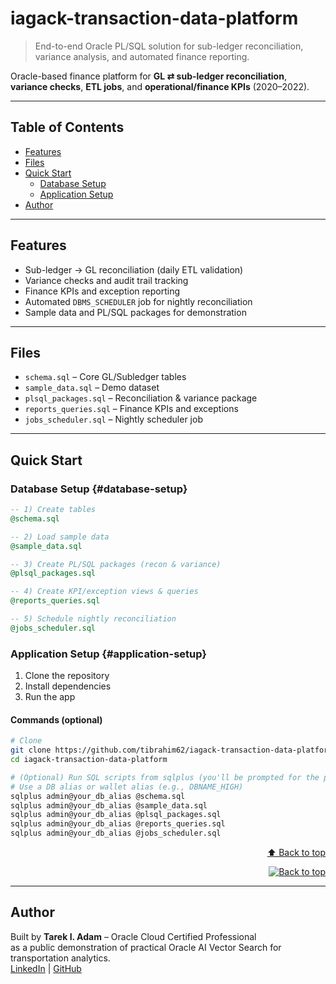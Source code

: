 # iagack-transaction-data-platform

> End-to-end Oracle PL/SQL solution for sub-ledger reconciliation, variance analysis, and automated finance reporting.

Oracle-based finance platform for **GL ⇄ sub-ledger reconciliation**, **variance checks**, **ETL jobs**, and **operational/finance KPIs** (2020–2022).

---

## Table of Contents
- [Features](#features)
- [Files](#files)
- [Quick Start](#quick-start)
  - [Database Setup](#database-setup)
  - [Application Setup](#application-setup)
- [Author](#author)

---

## Features
- Sub-ledger → GL reconciliation (daily ETL validation)
- Variance checks and audit trail tracking
- Finance KPIs and exception reporting
- Automated `DBMS_SCHEDULER` job for nightly reconciliation
- Sample data and PL/SQL packages for demonstration

---

## Files
- `schema.sql` – Core GL/Subledger tables  
- `sample_data.sql` – Demo dataset  
- `plsql_packages.sql` – Reconciliation & variance package  
- `reports_queries.sql` – Finance KPIs and exceptions  
- `jobs_scheduler.sql` – Nightly scheduler job  

---

## Quick Start

### Database Setup {#database-setup}

```sql
-- 1) Create tables
@schema.sql

-- 2) Load sample data
@sample_data.sql

-- 3) Create PL/SQL packages (recon & variance)
@plsql_packages.sql

-- 4) Create KPI/exception views & queries
@reports_queries.sql

-- 5) Schedule nightly reconciliation
@jobs_scheduler.sql
```

### Application Setup {#application-setup}

1. Clone the repository  
2. Install dependencies  
3. Run the app  

#### Commands (optional)

```bash
# Clone
git clone https://github.com/tibrahim62/iagack-transaction-data-platform.git
cd iagack-transaction-data-platform

# (Optional) Run SQL scripts from sqlplus (you'll be prompted for the password)
# Use a DB alias or wallet alias (e.g., DBNAME_HIGH)
sqlplus admin@your_db_alias @schema.sql
sqlplus admin@your_db_alias @sample_data.sql
sqlplus admin@your_db_alias @plsql_packages.sql
sqlplus admin@your_db_alias @reports_queries.sql
sqlplus admin@your_db_alias @jobs_scheduler.sql
```
<p align="right"><a href="#table-of-contents">⬆️ Back to top</a></p>

<p align="right">
  <a href="#table-of-contents">
    <img src="https://img.shields.io/badge/Back_to_top-↑-blue" alt="Back to top">
  </a>
</p>

---

## Author

Built by **Tarek I. Adam** – Oracle Cloud Certified Professional  
as a public demonstration of practical Oracle AI Vector Search for transportation analytics.  
[LinkedIn](https://www.linkedin.com/in/tarek-i-adam) | [GitHub](https://github.com/tibrahim62)
